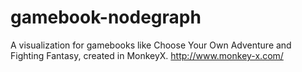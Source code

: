 # gamebook-nodegraph
A visualization for gamebooks like Choose Your Own Adventure and Fighting Fantasy, created in MonkeyX. http://www.monkey-x.com/
